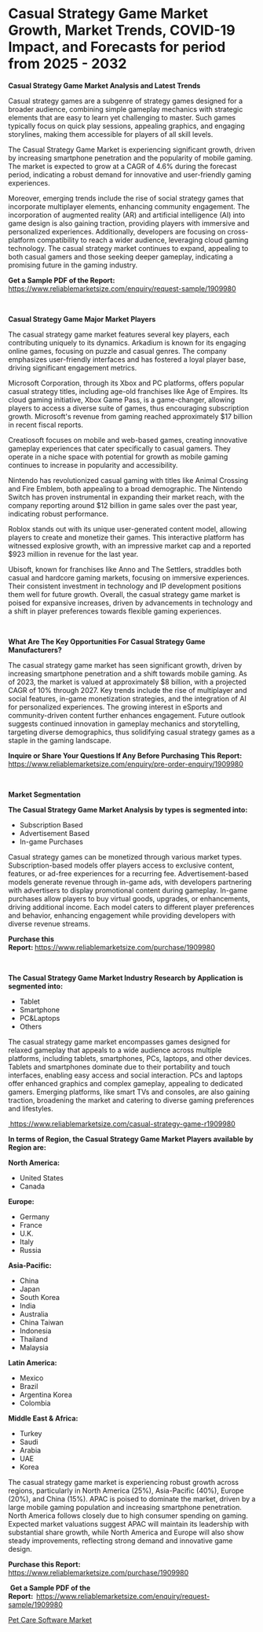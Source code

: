 <p><h1>Casual Strategy Game Market Growth, Market Trends, COVID-19 Impact, and Forecasts for period from 2025 - 2032</h1></p><p><strong>Casual Strategy Game Market Analysis and Latest Trends</strong></p>
<p><p>Casual strategy games are a subgenre of strategy games designed for a broader audience, combining simple gameplay mechanics with strategic elements that are easy to learn yet challenging to master. Such games typically focus on quick play sessions, appealing graphics, and engaging storylines, making them accessible for players of all skill levels. </p><p>The Casual Strategy Game Market is experiencing significant growth, driven by increasing smartphone penetration and the popularity of mobile gaming. The market is expected to grow at a CAGR of 4.6% during the forecast period, indicating a robust demand for innovative and user-friendly gaming experiences. </p><p>Moreover, emerging trends include the rise of social strategy games that incorporate multiplayer elements, enhancing community engagement. The incorporation of augmented reality (AR) and artificial intelligence (AI) into game design is also gaining traction, providing players with immersive and personalized experiences. Additionally, developers are focusing on cross-platform compatibility to reach a wider audience, leveraging cloud gaming technology. The casual strategy market continues to expand, appealing to both casual gamers and those seeking deeper gameplay, indicating a promising future in the gaming industry.</p></p>
<p><strong>Get a Sample PDF of the Report:&nbsp;</strong> <a href="https://www.reliablemarketsize.com/enquiry/request-sample/1909980?utm_campaign=2809&utm_medium=2&utm_source=Github&utm_content=ia&utm_term=10032025&utm_id=casual-strategy-game">https://www.reliablemarketsize.com/enquiry/request-sample/1909980</a></p>
<p>&nbsp;</p>
<p><strong>Casual Strategy Game Major Market Players</strong></p>
<p><p>The casual strategy game market features several key players, each contributing uniquely to its dynamics. Arkadium is known for its engaging online games, focusing on puzzle and casual genres. The company emphasizes user-friendly interfaces and has fostered a loyal player base, driving significant engagement metrics.</p><p>Microsoft Corporation, through its Xbox and PC platforms, offers popular casual strategy titles, including age-old franchises like Age of Empires. Its cloud gaming initiative, Xbox Game Pass, is a game-changer, allowing players to access a diverse suite of games, thus encouraging subscription growth. Microsoft's revenue from gaming reached approximately $17 billion in recent fiscal reports.</p><p>Creatiosoft focuses on mobile and web-based games, creating innovative gameplay experiences that cater specifically to casual gamers. They operate in a niche space with potential for growth as mobile gaming continues to increase in popularity and accessibility.</p><p>Nintendo has revolutionized casual gaming with titles like Animal Crossing and Fire Emblem, both appealing to a broad demographic. The Nintendo Switch has proven instrumental in expanding their market reach, with the company reporting around $12 billion in game sales over the past year, indicating robust performance.</p><p>Roblox stands out with its unique user-generated content model, allowing players to create and monetize their games. This interactive platform has witnessed explosive growth, with an impressive market cap and a reported $923 million in revenue for the last year.</p><p>Ubisoft, known for franchises like Anno and The Settlers, straddles both casual and hardcore gaming markets, focusing on immersive experiences. Their consistent investment in technology and IP development positions them well for future growth. Overall, the casual strategy game market is poised for expansive increases, driven by advancements in technology and a shift in player preferences towards flexible gaming experiences.</p></p>
<p>&nbsp;</p>
<p><strong>What Are The Key Opportunities For Casual Strategy Game Manufacturers?</strong></p>
<p><p>The casual strategy game market has seen significant growth, driven by increasing smartphone penetration and a shift towards mobile gaming. As of 2023, the market is valued at approximately $8 billion, with a projected CAGR of 10% through 2027. Key trends include the rise of multiplayer and social features, in-game monetization strategies, and the integration of AI for personalized experiences. The growing interest in eSports and community-driven content further enhances engagement. Future outlook suggests continued innovation in gameplay mechanics and storytelling, targeting diverse demographics, thus solidifying casual strategy games as a staple in the gaming landscape.</p></p>
<p><strong>Inquire or Share Your Questions If Any Before Purchasing This Report:</strong> <a href="https://www.reliablemarketsize.com/enquiry/pre-order-enquiry/1909980?utm_campaign=2809&utm_medium=2&utm_source=Github&utm_content=ia&utm_term=10032025&utm_id=casual-strategy-game">https://www.reliablemarketsize.com/enquiry/pre-order-enquiry/1909980</a></p>
<p>&nbsp;</p>
<p><strong>Market Segmentation</strong></p>
<p><strong>The Casual Strategy Game Market Analysis by types is segmented into:</strong></p>
<p><ul><li>Subscription Based</li><li>Advertisement Based</li><li>In-game Purchases</li></ul></p>
<p><p>Casual strategy games can be monetized through various market types. Subscription-based models offer players access to exclusive content, features, or ad-free experiences for a recurring fee. Advertisement-based models generate revenue through in-game ads, with developers partnering with advertisers to display promotional content during gameplay. In-game purchases allow players to buy virtual goods, upgrades, or enhancements, driving additional income. Each model caters to different player preferences and behavior, enhancing engagement while providing developers with diverse revenue streams.</p></p>
<p><strong>Purchase this Report:&nbsp;</strong><a href="https://www.reliablemarketsize.com/purchase/1909980?utm_campaign=2809&utm_medium=2&utm_source=Github&utm_content=ia&utm_term=10032025&utm_id=casual-strategy-game">https://www.reliablemarketsize.com/purchase/1909980</a></p>
<p>&nbsp;</p>
<p><strong>The Casual Strategy Game Market Industry Research by Application is segmented into:</strong></p>
<p><ul><li>Tablet</li><li>Smartphone</li><li>PC&Laptops</li><li>Others</li></ul></p>
<p><p>The casual strategy game market encompasses games designed for relaxed gameplay that appeals to a wide audience across multiple platforms, including tablets, smartphones, PCs, laptops, and other devices. Tablets and smartphones dominate due to their portability and touch interfaces, enabling easy access and social interaction. PCs and laptops offer enhanced graphics and complex gameplay, appealing to dedicated gamers. Emerging platforms, like smart TVs and consoles, are also gaining traction, broadening the market and catering to diverse gaming preferences and lifestyles.</p></p>
<p><a href="https://www.reliablemarketsize.com/casual-strategy-game-r1909980?utm_campaign=2809&utm_medium=2&utm_source=Github&utm_content=ia&utm_term=10032025&utm_id=casual-strategy-game">&nbsp;https://www.reliablemarketsize.com/casual-strategy-game-r1909980</a></p>
<p><strong>In terms of Region, the Casual Strategy Game Market Players available by Region are:</strong></p>
<p>
    <p> <strong> North America: </strong>
        <ul>
            <li>United States</li>
            <li>Canada</li>
        </ul>
        </p> 
    <p> <strong> Europe: </strong>
        <ul>
            <li>Germany</li>
            <li>France</li>
            <li>U.K.</li>
            <li>Italy</li>
            <li>Russia</li>
        </ul>
        </p> 
    <p> <strong> Asia-Pacific: </strong>
        <ul>
            <li>China</li>
            <li>Japan</li>
            <li>South Korea</li>
            <li>India</li>
            <li>Australia</li>
            <li>China Taiwan</li>
            <li>Indonesia</li>
            <li>Thailand</li>
            <li>Malaysia</li>
        </ul>
        </p> 
    <p> <strong> Latin America: </strong>
        <ul>
            <li>Mexico</li>
            <li>Brazil</li>
            <li>Argentina Korea</li>
            <li>Colombia</li>
        </ul>
        </p> 
    <p> <strong> Middle East & Africa: </strong>
        <ul>
            <li>Turkey</li>
            <li>Saudi</li>
            <li>Arabia</li>
            <li>UAE</li>
            <li>Korea</li>
        </ul>
    </p>
    </p>
<p><p>The casual strategy game market is experiencing robust growth across regions, particularly in North America (25%), Asia-Pacific (40%), Europe (20%), and China (15%). APAC is poised to dominate the market, driven by a large mobile gaming population and increasing smartphone penetration. North America follows closely due to high consumer spending on gaming. Expected market valuations suggest APAC will maintain its leadership with substantial share growth, while North America and Europe will also show steady improvements, reflecting strong demand and innovative game design.</p></p>
<p><strong>Purchase this Report: </strong><a href="https://www.reliablemarketsize.com/purchase/1909980?utm_campaign=2809&utm_medium=2&utm_source=Github&utm_content=ia&utm_term=10032025&utm_id=casual-strategy-game">https://www.reliablemarketsize.com/purchase/1909980</a></p>
<p>&nbsp;<strong>Get a Sample PDF of the Report:&nbsp;&nbsp;</strong><a href="https://www.reliablemarketsize.com/enquiry/request-sample/1909980?utm_campaign=2809&utm_medium=2&utm_source=Github&utm_content=ia&utm_term=10032025&utm_id=casual-strategy-game">https://www.reliablemarketsize.com/enquiry/request-sample/1909980</a></p>
<p><strong></strong></p>
<p><p><a href="https://github.com/vjorelaclliv/Market-Research-Report-List-1/blob/main/pet-care-software-market.md?utm_campaign=2809&utm_medium=2&utm_source=Github&utm_content=ia&utm_term=10032025&utm_id=casual-strategy-game">Pet Care Software Market</a></p></p>